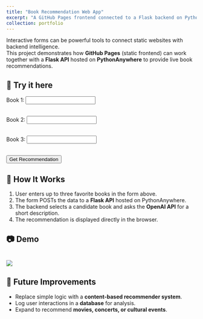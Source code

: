 ```yaml
---
title: "Book Recommendation Web App"
excerpt: "A GitHub Pages frontend connected to a Flask backend on PythonAnywhere.<br/><img src='/images/bookrec.png'>"
collection: portfolio
---
```


Interactive forms can be powerful tools to connect static websites with backend intelligence.  
This project demonstrates how **GitHub Pages** (static frontend) can work together with a **Flask API** hosted on **PythonAnywhere** to provide live book recommendations.

## 🚀 Try it here

<form id="book-form" method="POST">
  <label for="book1">Book 1:</label>
  <input type="text" id="book1" name="field_1" autocomplete="off"><br><br>

  <label for="book2">Book 2:</label>
  <input type="text" id="book2" name="field_2" autocomplete="off"><br><br>

  <label for="book3">Book 3:</label>
  <input type="text" id="book3" name="field_3" autocomplete="off"><br><br>

  <button type="submit">Get Recommendation</button>
</form>

<div id="result"></div>

<script>
async function fetchSuggestions(query) {
  const response = await fetch(`https://miterdemes.pythonanywhere.com/suggest?q=${encodeURIComponent(query)}`);
  return await response.json();
}

function setupAutocomplete(input) {
  const suggestionBox = document.createElement("div");
  suggestionBox.style.border = "1px solid #ccc";
  suggestionBox.style.position = "absolute";
  suggestionBox.style.backgroundColor = "#fff";
  suggestionBox.style.zIndex = "1000";
  suggestionBox.style.maxHeight = "150px";
  suggestionBox.style.overflowY = "auto";
  suggestionBox.style.display = "none";

  document.body.appendChild(suggestionBox); // közvetlenül a body-hoz adjuk, hogy abszolút pozíció működjön

  input.addEventListener("input", async () => {
    const query = input.value;
    if (!query) {
      suggestionBox.style.display = "none";
      return;
    }

    const suggestions = await fetchSuggestions(query);
    suggestionBox.innerHTML = "";

    const rect = input.getBoundingClientRect();
    suggestionBox.style.left = rect.left + window.scrollX + "px";
    suggestionBox.style.top = rect.bottom + window.scrollY + "px";
    suggestionBox.style.width = rect.width + "px";

    suggestions.forEach(suggestion => {
      const item = document.createElement("div");
      item.textContent = suggestion;
      item.style.padding = "5px";
      item.style.cursor = "pointer";
      item.addEventListener("click", () => {
        input.value = suggestion;
        suggestionBox.style.display = "none";
      });
      suggestionBox.appendChild(item);
    });

    suggestionBox.style.display = suggestions.length ? "block" : "none";
  });

  document.addEventListener("click", (e) => {
    if (!suggestionBox.contains(e.target) && e.target !== input) {
      suggestionBox.style.display = "none";
    }
  });
}


["book1", "book2", "book3"].forEach(id => {
  setupAutocomplete(document.getElementById(id));
});

document.getElementById("book-form").addEventListener("submit", async function(e) {
  e.preventDefault();

  const formData = new FormData(this);
  const response = await fetch("https://miterdemes.pythonanywhere.com/process", {
    method: "POST",
    body: formData
  });

  const data = await response.json();
  document.getElementById("result").innerText = data.message;
});
</script>

## 🔧 How It Works
1. User enters up to three favorite books in the form above.  
2. The form POSTs the data to a **Flask API** hosted on PythonAnywhere.  
3. The backend selects a candidate book and asks the **OpenAI API** for a short description.  
4. The recommendation is displayed directly in the browser.

## 📷 Demo
<br/><img src='/images/bookrec.png'>

## 🔮 Future Improvements
- Replace simple logic with a **content-based recommender system**.  
- Log user interactions in a **database** for analysis.  
- Expand to recommend **movies, concerts, or cultural events**.  
